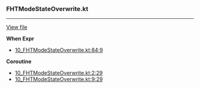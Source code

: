 ### FHTModeStateOverwrite.kt
---
[View file](files/10_FHTModeStateOverwrite.kt)

**When Expr**

 - [10_FHTModeStateOverwrite.kt:84:9](files/10_FHTModeStateOverwrite.kt#L84)

**Coroutine**

 - [10_FHTModeStateOverwrite.kt:2:29](files/10_FHTModeStateOverwrite.kt#L2:)
 - [10_FHTModeStateOverwrite.kt:9:29](files/10_FHTModeStateOverwrite.kt#L9:)
